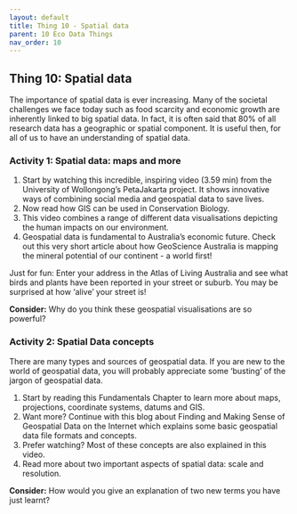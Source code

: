 ```yaml
---
layout: default
title: Thing 10 - Spatial data
parent: 10 Eco Data Things
nav_order: 10
---
```


## Thing 10: Spatial data
The importance of spatial data is ever increasing. Many of the societal challenges we face today such as food scarcity and economic growth are inherently linked to big spatial data. In fact, it is often said that 80% of all research data has a geographic or spatial component. It is useful then, for all of us to have an understanding of spatial data.

### Activity 1: Spatial data: maps and more
1.	Start by watching this incredible, inspiring video (3.59 min) from the University of Wollongong’s PetaJakarta project. It shows innovative ways of combining social media and geospatial data to save lives.
2.	Now read how GIS can be used in Conservation Biology.
3.	This video combines a range of different data visualisations depicting the human impacts on our environment.
4.	Geospatial data is fundamental to Australia’s economic future. Check out this very short article about how GeoScience Australia is mapping the mineral potential of our continent - a world first!

Just for fun: Enter your address in the Atlas of Living Australia and see what birds and plants have been reported in your street or suburb. You may be surprised at how ‘alive’ your street is!

**Consider:**  Why do you think these geospatial visualisations are so powerful?

### Activity 2: Spatial Data concepts
There are many types and sources of geospatial data. If you are new to the world of geospatial data, you will probably appreciate some ‘busting’ of the jargon of geospatial data.

1.	Start by reading this Fundamentals Chapter to learn more about maps, projections, coordinate systems, datums and GIS.
2.	Want more? Continue with this blog about Finding and Making Sense of Geospatial Data on the Internet which explains some basic geospatial data file formats and concepts.
3.	Prefer watching? Most of these concepts are also explained in this video.
4.	Read more about two important aspects of spatial data: scale and resolution.

**Consider:** How would you give an explanation of two new terms you have just learnt?
